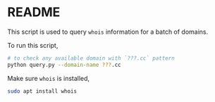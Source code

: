 # README

This script is used to query `whois` information for a batch of domains.

To run this script,

```bash
# to check any available domain with `???.cc` pattern
python query.py --domain-name ???.cc
```

Make sure `whois` is installed,

```bash
sudo apt install whois
```
